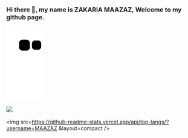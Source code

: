 ### Hi there 👋, my name is ZAKARIA MAAZAZ, Welcome to my github page.

![Snake animation](https://github.com/MAAZAZ/MAAZAZ/blob/output/github-contribution-grid-snake.svg)

<!--
**MAAZAZ/MAAZAZ** is a ✨ _special_ ✨ repository because its `README.md` (this file) appears on your GitHub profile.

Here are some ideas to get you started:

- 🔭 I’m currently working on ...
- 🌱 I’m currently learning ...
- 👯 I’m looking to collaborate on ...
- 🤔 I’m looking for help with ...
- 💬 Ask me about ...
- 📫 How to reach me: ...
- 😄 Pronouns: ...
- ⚡ Fun fact: ...
-->


<img src="https://github-readme-stats.vercel.app/api?username=MAAZAZ&count_private=true&theme=radical&show_icons=true" />


<img src=https://github-readme-stats.vercel.app/api/top-langs/?username=MAAZAZ &layout=compact />
